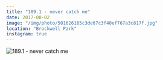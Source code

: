 ```yaml
---
title: "189.1 - never catch me"
date: 2017-08-02
image: "/img/photo/501626165c3de67c3f40ef767a3c817f.jpg"
location: "Brockwell Park"
instagram: true
---
```


![189.1 - never catch me](/img/photo/501626165c3de67c3f40ef767a3c817f.jpg)
